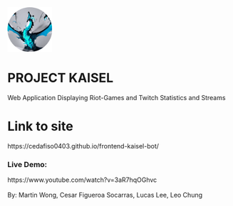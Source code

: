 <img src="public/images/KaiselCircle2.png" height="100" width="100" alt="Kaisel Circle" />
<h1>PROJECT KAISEL</h1>

Web Application Displaying Riot-Games and Twitch Statistics and Streams

<h1>Link to site</h1>
https://cedafiso0403.github.io/frontend-kaisel-bot/

<h3>Live Demo:</h3>
https://www.youtube.com/watch?v=3aR7hqOGhvc

<br/>
<br/>
By:
Martin Wong, Cesar Figueroa Socarras, Lucas Lee, Leo Chung

